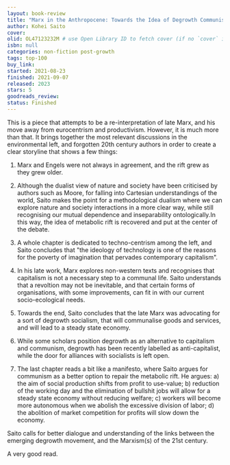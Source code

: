 ```yaml
---
layout: book-review
title: "Marx in the Anthropocene: Towards the Idea of Degrowth Communism"
author: Kohei Saito
cover: 
olid: OL47123232M # use Open Library ID to fetch cover (if no `cover` is provided)
isbn: null
categories: non-fiction post-growth
tags: top-100
buy_link:
started: 2021-08-23
finished: 2021-09-07
released: 2023
stars: 5
goodreads_review: 
status: Finished
---
```


This is a piece that attempts to be a re-interpretation of late Marx, and his move away from eurocentrism and productivism. However, it is much more than that. It brings together the most relevant discussions in the environmental left, and forgotten 20th century authors in order to create a clear storyline that shows a few things:

1. Marx and Engels were not always in agreement, and the rift grew as they grew older.

2. Although the dualist view of nature and society have been criticised by authors such as Moore, for falling into Cartesian understandings of the world, Saito makes the point for a methodological dualism where we can explore nature and society interactions in a more clear way, while still recognising our mutual dependence and inseparability ontologically.In this way, the idea of metabolic rift is recovered and put at the center of the debate.

3. A whole chapter is dedicated to techno-centrism among the left, and Saito concludes that "the ideology of technology is one of the reasons for the poverty of imagination that pervades contemporary capitalism".

4. In his late work, Marx explores non-western texts and recognises that capitalism is not a necessary step to a communal life. Saito understands that a revoltion may not be inevitable, and that certain forms of organisations, with some improvements, can fit in with our current socio-ecological needs.

5. Towards the end, Saito concludes that the late Marx was advocating for a sort of degrowth socialism, that will communalise goods and services, and will lead to a steady state economy.

6. While some scholars position degrowth as an alternative to capitalism and communism, degrowth has been recently labelled as anti-capitalist, while the door for alliances with socialists is left open.

7. The last chapter reads a bit like a manifesto, where Saito argues for communism as a better option to repair the metabolic rift. He argues: a) the aim of social production shifts from profit to use-value; b) reduction of the working day and the elimination of bullshit jobs will allow for a steady state economy without reducing welfare; c) workers will become more autonomous when we abolish the excessive division of labor; d) the abolition of market competition for profits will slow down the economy.


Saito calls for better dialogue and understanding of the links between the emerging degrowth movement, and the Marxism(s) of the 21st century.

A very good read.